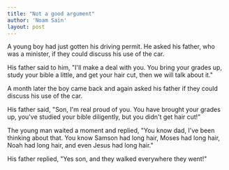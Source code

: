 ```yaml
---
title: "Not a good argument"
author: 'Noam Sain'
layout: post
---
```


A young boy had just gotten his driving permit. He asked his father, who was a minister, if they could discuss his use of the car.

His father said to him, "I'll make a deal with you. You bring your grades up, study your bible a little, and get your hair cut, then we will talk about it."

A month later the boy came back and again asked his father if they could discuss his use of the car.

His father said, "Son, I'm real proud of you. You have brought your grades up, you've studied your bible diligently, but you didn't get hair cut!"

The young man waited a moment and replied, "You know dad, I've been thinking about that. You know Samson had long hair, Moses had long hair, Noah had long hair, and even Jesus had long hair."

His father replied, "Yes son, and they walked everywhere they went!"